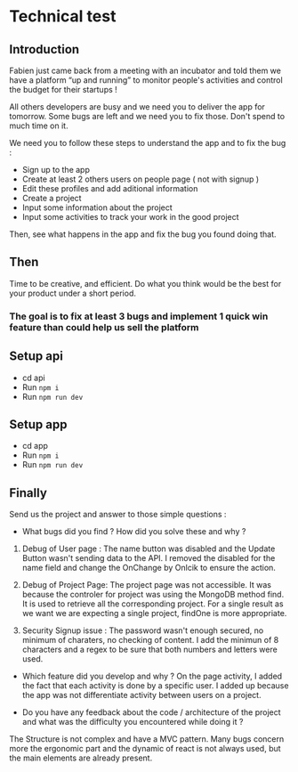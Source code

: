 # Technical test

## Introduction

Fabien just came back from a meeting with an incubator and told them we have a platform “up and running” to monitor people's activities and control the budget for their startups !

All others developers are busy and we need you to deliver the app for tomorrow.
Some bugs are left and we need you to fix those. Don't spend to much time on it.

We need you to follow these steps to understand the app and to fix the bug : 
 - Sign up to the app
 - Create at least 2 others users on people page ( not with signup ) 
 - Edit these profiles and add aditional information 
 - Create a project
 - Input some information about the project
 - Input some activities to track your work in the good project
  
Then, see what happens in the app and fix the bug you found doing that.

## Then
Time to be creative, and efficient. Do what you think would be the best for your product under a short period.

### The goal is to fix at least 3 bugs and implement 1 quick win feature than could help us sell the platform

## Setup api

- cd api
- Run `npm i`
- Run `npm run dev`

## Setup app

- cd app
- Run `npm i`
- Run `npm run dev`

## Finally

Send us the project and answer to those simple questions : 
- What bugs did you find ? How did you solve these and why ? 

1. Debug of User page :
The name button was disabled and the Update Button wasn't sending data to the API.
I removed the disabled for the name field and change the OnChange by Onlcik to ensure the action.

2. Debug of Project Page:
The project page was not accessible. It was because the controler for project was using the MongoDB method find. It is used to retrieve all the corresponding project. For a single result as we want we are expecting a single project, findOne is more appropriate.

3. Security Signup issue :
The password wasn't enough secured, no minimum of charaters, no checking of content.
I add the minimun of 8 characters and a regex to be sure that both numbers and letters were used.


- Which feature did you develop and why ?
On the page activity, I added the fact that each activity is done by a specific user. I added up because the app was not differentiate activity between users on a project.

- Do you have any feedback about the code / architecture of the project and what was the difficulty you encountered while doing it ? 

The Structure is not complex and have a MVC pattern. Many bugs concern more the ergonomic part and the dynamic of react is not always used, but the main elements are already present.
